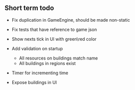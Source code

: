 ## Short term todo

- Fix duplication in GameEngine, should be made non-static
- Fix tests that have reference to game json
- Show nexts tick in UI with green\red color

- Add validation on startup
	- All resources on buildings match name
	- All buildings in regions exist

- Timer for incrementing time
- Expose buildings in UI
